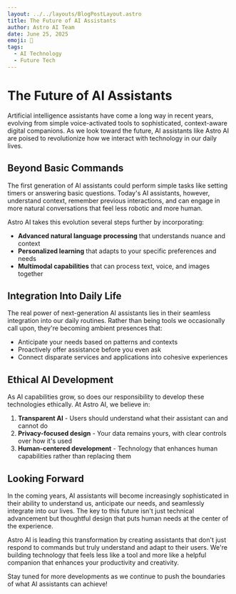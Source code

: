 ```yaml
---
layout: ../../layouts/BlogPostLayout.astro
title: The Future of AI Assistants
author: Astro AI Team
date: June 25, 2025
emoji: 🤖
tags: 
  - AI Technology
  - Future Tech
---
```


# The Future of AI Assistants

Artificial intelligence assistants have come a long way in recent years, evolving from simple voice-activated tools to sophisticated, context-aware digital companions. As we look toward the future, AI assistants like Astro AI are poised to revolutionize how we interact with technology in our daily lives.

## Beyond Basic Commands

The first generation of AI assistants could perform simple tasks like setting timers or answering basic questions. Today's AI assistants, however, understand context, remember previous interactions, and can engage in more natural conversations that feel less robotic and more human.

Astro AI takes this evolution several steps further by incorporating:

- **Advanced natural language processing** that understands nuance and context
- **Personalized learning** that adapts to your specific preferences and needs
- **Multimodal capabilities** that can process text, voice, and images together

## Integration Into Daily Life

The real power of next-generation AI assistants lies in their seamless integration into our daily routines. Rather than being tools we occasionally call upon, they're becoming ambient presences that:

- Anticipate your needs based on patterns and contexts
- Proactively offer assistance before you even ask
- Connect disparate services and applications into cohesive experiences

## Ethical AI Development

As AI capabilities grow, so does our responsibility to develop these technologies ethically. At Astro AI, we believe in:

1. **Transparent AI** - Users should understand what their assistant can and cannot do
2. **Privacy-focused design** - Your data remains yours, with clear controls over how it's used
3. **Human-centered development** - Technology that enhances human capabilities rather than replacing them

## Looking Forward

In the coming years, AI assistants will become increasingly sophisticated in their ability to understand us, anticipate our needs, and seamlessly integrate into our lives. The key to this future isn't just technical advancement but thoughtful design that puts human needs at the center of the experience.

Astro AI is leading this transformation by creating assistants that don't just respond to commands but truly understand and adapt to their users. We're building technology that feels less like a tool and more like a helpful companion that enhances your productivity and creativity.

Stay tuned for more developments as we continue to push the boundaries of what AI assistants can achieve!
